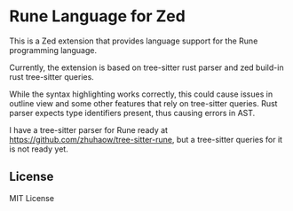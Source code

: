 # Rune Language for Zed

This is a Zed extension that provides language support for the Rune programming language.

Currently, the extension is based on tree-sitter rust parser and zed build-in rust tree-sitter queries.

While the syntax highlighting works correctly, this could cause issues in outline view and some other features that rely on tree-sitter queries. Rust parser expects type identifiers present, thus causing errors in AST.

I have a tree-sitter parser for Rune ready at https://github.com/zhuhaow/tree-sitter-rune, but a tree-sitter queries for it is not ready yet.

## License

MIT License
